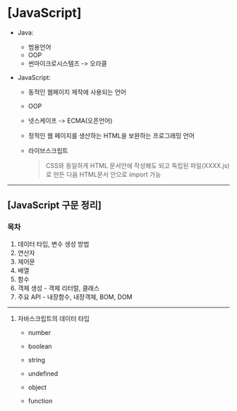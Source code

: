 # [JavaScript]

- Java: 

  - 범용언어
  - OOP
  - 썬마이크로시스템즈 -> 오라클

- JavaScript: 

  - 동적인 웹페이지 제작에 사용되는 언어

  - OOP

  - 넷스케이프 -> ECMA(오픈언어)

  - 정적인 웹 페이지를 생산하는 HTML을 보완하는 프로그래밍 언어

  - 라이브스크립트

    > CSS와 동일하게 HTML 문서안에 작성해도 되고 독립된 파일(XXXX.js)로 만든 다음 HTML문서 안으로 import 가능



--------------------------

## [JavaScript 구문 정리]

### 목차

1. 데이터 타입, 변수 생성 방법
2. 연산자
3. 제어문
4. 배열
5. 함수
6. 객체 생성 - 객체 리터럴, 클래스
7. 주요 API - 내장함수, 내장객체, BOM, DOM

---------------------------

1. 자바스크립트의 데이터 타입

   - number

   - boolean

   - string

   - undefined
   - object
   - function